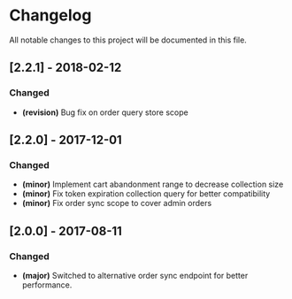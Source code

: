 # Changelog
All notable changes to this project will be documented in this file.

## [2.2.1] - 2018-02-12

### Changed
- **(revision)** Bug fix on order query store scope

## [2.2.0] - 2017-12-01

### Changed
- **(minor)** Implement cart abandonment range to decrease collection size
- **(minor)** Fix token expiration collection query for better compatibility  
- **(minor)** Fix order sync scope to cover admin orders  

## [2.0.0] - 2017-08-11

### Changed
- **(major)** Switched to alternative order sync endpoint for better performance.
